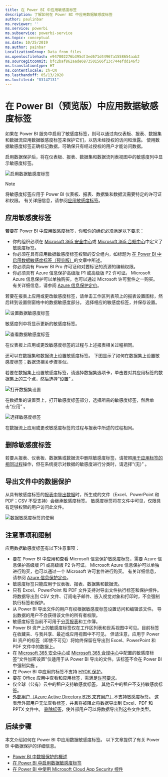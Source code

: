 ```yaml
---
title: 在 Power BI 中应用敏感度标签
description: 了解如何在 Power BI 中应用数据敏感度标签
author: paulinbar
ms.reviewer: ''
ms.service: powerbi
ms.subservice: powerbi-service
ms.topic: conceptual
ms.date: 10/25/2019
ms.author: painbar
LocalizationGroup: Data from files
ms.openlocfilehash: e947802276b395df3ed671d44967a1558654aab2
ms.sourcegitcommit: bfc2baf862aade6873501566f13c744efdd146f3
ms.translationtype: HT
ms.contentlocale: zh-CN
ms.lasthandoff: 05/13/2020
ms.locfileid: "83147131"
---
```

# <a name="apply-data-sensitivity-labels-in-power-bi-preview"></a>在 Power BI（预览版）中应用数据敏感度标签

如果在 Power BI 服务中启用了敏感度标签，则可以通过向仪表板、报表、数据集和数据流应用数据敏感度标签来保护它们，以防未经授权的访问和泄露。 使用数据敏感度标签正确标记数据，可确保只有经过授权的用户才能访问数据。

启用数据保护后，将在仪表板、报表、数据集和数据流列表视图中的敏感度列中显示敏感度标签。

![启用数据敏感度标签](media/service-security-apply-data-sensitivity-labels/apply-data-sensitivity-labels-01.png)

> [!NOTE]
> 将敏感度标签应用于 Power BI 仪表板、报表、数据集和数据流需要特定的许可证和权限。 有关详细信息，请参阅[应用敏感度标签](#applying-sensitivity-labels)。

## <a name="applying-sensitivity-labels"></a>应用敏感度标签

若要在 Power BI 中应用敏感度标签，你和你的组织必须满足以下要求：

* 你的组织必须在 [Microsoft 365 安全中心](https://security.microsoft.com/)或 [Microsoft 365 合规中心](https://compliance.microsoft.com/)中定义了敏感度标签。
* 你必须在具有应用数据敏感度标签权限的安全组内，如标题为 [在 Power BI 中启用数据敏感度标签（预览版）](../admin/service-security-enable-data-sensitivity-labels.md#enable-data-sensitivity-labels)的文章中所述。
* 你必须具有 Power BI Pro 许可证和对要标记的资源的编辑权限。 
* 你必须具有 Azure 信息保护高级版 P1 或高级版 P2 许可证。 Microsoft Azure 信息保护可以单独购买，也可以通过 Microsoft 许可套件之一购买。 有关详细信息，请参阅 [Azure 信息保护定价](https://azure.microsoft.com/pricing/details/information-protection/)。

若要在报表上应用或更改敏感度标签，请单击工作区列表项上的报表设置图标，然后转到设置侧窗格中的数据敏感度部分。 选择相应的敏感度标签，并保存设置。

![设置数据敏感度标签](media/service-security-apply-data-sensitivity-labels/apply-data-sensitivity-labels-02.png)

敏感度列中将显示更新的敏感度标签。 

![查看数据敏感度标签](media/service-security-apply-data-sensitivity-labels/apply-data-sensitivity-labels-03.png)

在仪表板上应用或更改敏感度标签的过程与上述报表相关过程相同。 

还可以在数据集和数据流上设置敏感度标签。 下图显示了如何在数据集上设置敏感度标签；数据流相关步骤类似。

若要在数据集上设置敏感度标签，请选择数据集选项卡，单击要对其应用标签的数据集上的三个点，然后选择“设置”  。

![打开数据集设置](media/service-security-apply-data-sensitivity-labels/apply-data-sensitivity-labels-05.png)

在数据集的设置页上，打开敏感度标签部分，选择所需的敏感度标签，然后单击“应用”  。

![选择敏感度标签](media/service-security-apply-data-sensitivity-labels/apply-data-sensitivity-labels-06.png)

在数据流上应用或更改敏感度标签的过程与报表中所述的过程相同。

## <a name="removing-sensitivity-labels"></a>删除敏感度标签
若要从报表、仪表板、数据集或数据流中删除敏感度标签，请按照[用于应用标签的相同过程](#applying-sensitivity-labels)操作，但在系统提示对数据的敏感度进行分类时，请选择“(无)”  。 

## <a name="data-protection-in-exported-files"></a>导出文件中的数据保护

从具有敏感度标签的[报表中导出数据](https://docs.microsoft.com/power-bi/consumer/end-user-export)时，所生成的文件（Excel、PowerPoint 和 PDF；CSV 不受支持）会继承敏感度标签。 敏感度标签将在文件中可见，仅限具有足够权限的用户访问此文件。

![数据敏感度标签的使用](media/service-security-apply-data-sensitivity-labels/apply-data-sensitivity-labels-04b.png)

## <a name="considerations-and-limitations"></a>注意事项和限制

应用数据敏感度标签有以下注意事项：

* 要在 Power BI 中应用和查看 Microsoft 信息保护敏感度标签，需要 Azure 信息保护高级版 P1 或高级版 P2 许可证。 Microsoft Azure 信息保护可以单独进行购买，也可以通过一个 Microsoft 许可套件进行购买。 有关详细信息，请参阅 [Azure 信息保护定价](https://azure.microsoft.com/pricing/details/information-protection/)。
* 敏感度标签只能应用于仪表板、报表、数据集和数据流。
* 只有 Excel、PowerPoint 和 PDF 文件支持对导出文件执行标签和保护控件。 将数据导出到 CSV 文件、订阅电子邮件、嵌入视觉对象和打印时，不会强制执行标签和保护。
* 从 Power BI 导出文件的用户有权根据敏感度标签设置访问和编辑该文件。 导出数据的用户不会获得该文件的所有者权限。 
* 敏感度标签当前不可用于[分页报表]( https://docs.microsoft.com/power-bi/paginated-reports-report-builder-power-bi)和工作簿。 
* Power BI 资产上的敏感度标签仅在工作区列表和世系视图中可见。目前标签在收藏夹、与我共享、最近或应用视图中不可见。 但请注意，应用于 Power BI 资产的标签（即使不可见）将始终保留在导出到 Excel、PowerPoint 和 PDF 文件中的数据上。
* 在 [Microsoft 365 安全中心](https://security.microsoft.com/)或 [Microsoft 365 合规中心](https://compliance.microsoft.com/)中配置的敏感度标签“文件加密设置”仅适用于从 Power BI 导出的文件。该标签不会在 Power BI 中强制实施    。
* 在 Power BI 中应用的标签不支持 [HYOK 保护](https://docs.microsoft.com/azure/information-protection/configure-adrms-restrictions)。
* 要在 Office 应用中查看和应用标签，需满足[许可要求](https://docs.microsoft.com/microsoft-365/compliance/get-started-with-sensitivity-labels#subscription-and-licensing-requirements-for-sensitivity-labels)。
* 仅全球（公有）云中的租户支持敏感度标签。 其他云中的租户不支持敏感度标签。
* [外部用户（Azure Active Directory B2B 来宾用户）](../admin/service-admin-azure-ad-b2b.md)不支持敏感度标签。 这表示外部用户无法查看标签，并且将被阻止将数据导出到 Excel、PDF 和 PPTX 文件中。 [删除标签](#removing-sensitivity-labels)，使外部用户可以将数据导出到这些文件类型。

## <a name="next-steps"></a>后续步骤

本文介绍如何在 Power BI 中应用数据敏感度标签。 以下文章提供了有关 Power BI 中数据保护的详细信息。 

* [Power BI 中数据保护的概述](../admin/service-security-data-protection-overview.md)
* [在 Power BI 中启用数据敏感度标签](../admin/service-security-enable-data-sensitivity-labels.md)
* [在 Power BI 中使用 Microsoft Cloud App Security 控件](../admin/service-security-using-microsoft-cloud-app-security-controls.md)